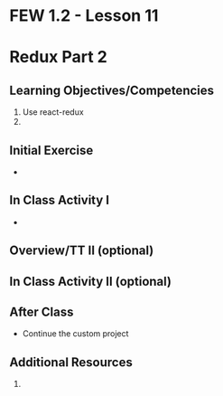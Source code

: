 # FEW 1.2 - Lesson 11

# Redux Part 2

## Learning Objectives/Competencies

1. Use react-redux
1. 

## Initial Exercise

- 

## In Class Activity I

- 

## Overview/TT II (optional)

## In Class Activity II (optional)

## After Class

- Continue the custom project 

## Additional Resources

1. 
